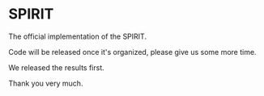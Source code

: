 # SPIRIT
The official implementation of the SPIRIT.

Code will be released once it's organized, please give us some more time.

We released the results first.

Thank you very much.
